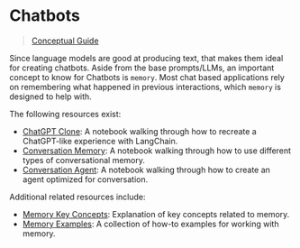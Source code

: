 # Chatbots

> [Conceptual Guide](https://docs.langchain.com/docs/use-cases/chatbots)


Since language models are good at producing text, that makes them ideal for creating chatbots.
Aside from the base prompts/LLMs, an important concept to know for Chatbots is `memory`.
Most chat based applications rely on remembering what happened in previous interactions, which `memory` is designed to help with.

The following resources exist:
- [ChatGPT Clone](../modules/agents/agent_executors/examples/chatgpt_clone.ipynb): A notebook walking through how to recreate a ChatGPT-like experience with LangChain.
- [Conversation Memory](../modules/memory/getting_started.ipynb): A notebook walking through how to use different types of conversational memory.
- [Conversation Agent](../modules/agents/agents/examples/conversational_agent.ipynb): A notebook walking through how to create an agent optimized for conversation.


Additional related resources include:
- [Memory Key Concepts](../modules/memory.rst): Explanation of key concepts related to memory.
- [Memory Examples](../modules/memory/how_to_guides.rst): A collection of how-to examples for working with memory.
